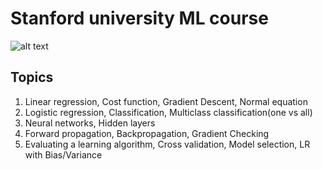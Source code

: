 # Stanford university ML course
![alt text](https://d3njjcbhbojbot.cloudfront.net/api/utilities/v1/imageproxy/https://coursera-university-assets.s3.amazonaws.com/e3/cebbb0d0a311e39b31794df7e5d956/Coursera-SUSig_StnfrdUStack_SQ.png?auto=format&dpr=1&w=56px&h=56px&auto=format&dpr=1&w=&h=)

Topics
------
1. Linear regression, Cost function, Gradient Descent, Normal equation
2. Logistic regression, Classification, Multiclass classification(one vs all)
3. Neural networks, Hidden layers
4. Forward propagation, Backpropagation, Gradient Checking
5. Evaluating a learning algorithm, Cross validation, Model selection, LR with Bias/Variance

